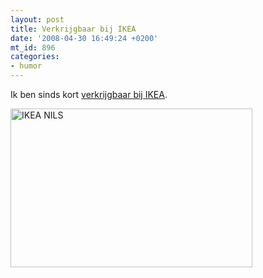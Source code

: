 ```yaml
---
layout: post
title: Verkrijgbaar bij IKEA
date: '2008-04-30 16:49:24 +0200'
mt_id: 896
categories:
- humor
---
```

 Ik ben sinds kort <a href="http://www.ikea.com/nl/nl/catalog/products/S89849985">verkrijgbaar bij IKEA</a>.

<a href="http://www.ikea.com/nl/nl/catalog/products/S89849985"><img alt="IKEA NILS" src="{{ site.url }}/images/IKEA%20NILS.png" width="387" height="254" /></a>
